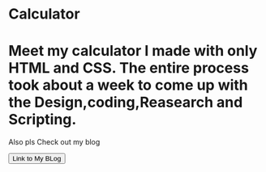 # Calculator
#  Meet my calculator I made with only HTML and CSS. The entire process took about a week to come up with the Design,coding,Reasearch and Scripting.
<html>
 <p>Also pls Check out my blog</p>
  <a href="journeyofcod.blogspot.com">
    <button id="bingo" medium="">Link to My BLog </button>
  </a> 
</html>
